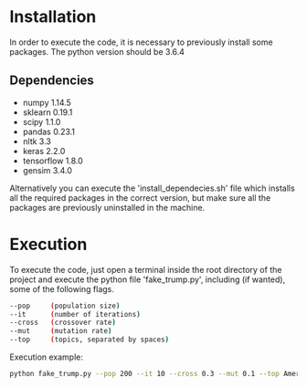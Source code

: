 # Installation
In order to execute the code, it is necessary to previously install some packages. The python version should be 3.6.4

## Dependencies
  - numpy 1.14.5
  - sklearn 0.19.1
  - scipy 1.1.0
  - pandas 0.23.1
  - nltk 3.3
  - keras 2.2.0
  - tensorflow 1.8.0
  - gensim 3.4.0

Alternatively you can execute the 'install_dependecies.sh' file which installs all the required packages in the correct version, but make sure all the packages are previously uninstalled in the machine.

# Execution
To execute the code, just open a terminal inside the root directory of the project and execute the python file 'fake_trump.py', including (if wanted), some of the following flags.
 ```bash
 --pop     (population size)
 --it      (number of iterations)
 --cross   (crossover rate)
 --mut     (mutation rate)
 --top     (topics, separated by spaces)
 ```
 
Execution example:
```bash
python fake_trump.py --pop 200 --it 10 --cross 0.3 --mut 0.1 --top America news
```
